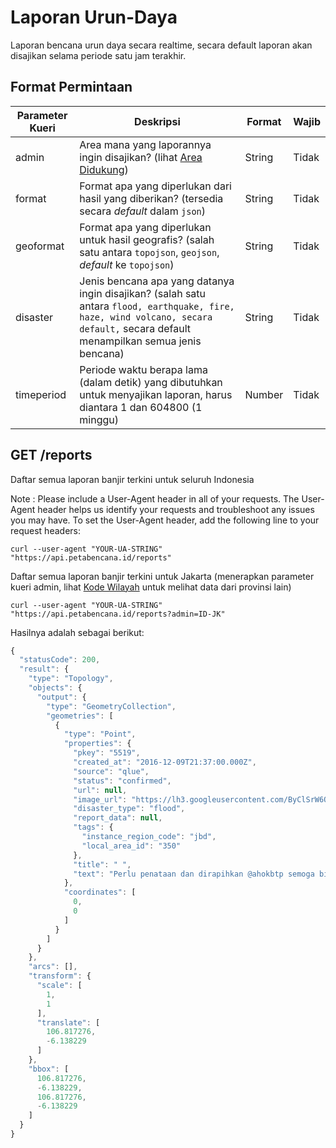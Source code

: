 # Laporan Urun-Daya

Laporan bencana urun daya secara realtime, secara default laporan akan disajikan selama periode satu jam terakhir.

## Format Permintaan

| Parameter Kueri | Deskripsi                                                                                                                                                                         | Format | Wajib |
| --------------- | --------------------------------------------------------------------------------------------------------------------------------------------------------------------------------- | ------ | ----- |
| admin           | Area mana yang laporannya ingin disajikan? (lihat [Area Didukung](https://docs.petabencana.id/general/area-didukung))                                                             | String | Tidak |
| format          | Format apa yang diperlukan dari hasil yang diberikan? (tersedia secara _default_ dalam `json`)                                                                                    | String | Tidak |
| geoformat       | Format apa yang diperlukan untuk hasil geografis? (salah satu antara `topojson`, `geojson`, _default_ ke `topojson`)                                                              | String | Tidak |
| disaster        | Jenis bencana apa yang datanya ingin disajikan? (salah satu antara `flood, earthquake, fire, haze, wind volcano, secara default,` secara default menampilkan semua jenis bencana) | String | Tidak |
| timeperiod      | Periode waktu berapa lama (dalam detik) yang dibutuhkan untuk menyajikan laporan, harus diantara 1 dan 604800 (1 minggu)                                                          | Number | Tidak |

## GET /reports

Daftar semua laporan banjir terkini untuk seluruh Indonesia

Note : Please include a User-Agent header in all of your requests. The User-Agent header helps us identify your requests and troubleshoot any issues you may have. To set the User-Agent header, add the following line to your request headers:

```
curl --user-agent "YOUR-UA-STRING" "https://api.petabencana.id/reports"
```

Daftar semua laporan banjir terkini untuk Jakarta (menerapkan parameter kueri admin, lihat [Kode Wilayah](../general/area-didukung.md) untuk melihat data dari provinsi lain)

```
curl --user-agent "YOUR-UA-STRING" "https://api.petabencana.id/reports?admin=ID-JK"
```

Hasilnya adalah sebagai berikut:

```javascript
{
  "statusCode": 200,
  "result": {
    "type": "Topology",
    "objects": {
      "output": {
        "type": "GeometryCollection",
        "geometries": [
          {
            "type": "Point",
            "properties": {
              "pkey": "5519",
              "created_at": "2016-12-09T21:37:00.000Z",
              "source": "qlue",
              "status": "confirmed",
              "url": null,
              "image_url": "https://lh3.googleusercontent.com/ByClSrW6QhFkBxUhZo0rFt6eiVdvnEHisSzsgjaC9KxdGAQ6CYksTZRA1rcNP9cBGZiv6s4Vp5D8NzkAjPyrBs6c6R4h=s480-c",
              "disaster_type": "flood",
              "report_data": null,
              "tags": {
                "instance_region_code": "jbd",
                "local_area_id": "350"
              },
              "title": " ",
              "text": "Perlu penataan dan dirapihkan @ahokbtp semoga bisa lbh baik, bersih dan teratur"
            },
            "coordinates": [
              0,
              0
            ]
          }
        ]
      }
    },
    "arcs": [],
    "transform": {
      "scale": [
        1,
        1
      ],
      "translate": [
        106.817276,
        -6.138229
      ]
    },
    "bbox": [
      106.817276,
      -6.138229,
      106.817276,
      -6.138229
    ]
  }
}
```
